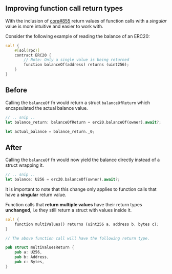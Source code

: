 ## Improving function call return types

With the inclusion of [core#855](https://github.com/alloy-rs/core/pull/855) return values of function calls with a _singular_ value is more intuitive and easier to work with.

Consider the following example of reading the balance of an ERC20:

```rust
sol! {
    #[sol(rpc)]
    contract ERC20 {
        // Note: Only a single value is being returned
        function balanceOf(address) returns (uint256);
    }
}
```

## Before

Calling the `balanceOf` fn would return a struct `balanceOfReturn` which encapsulated the actual balance value.

```rust
// .. snip ..
let balance_return: balanceOfReturn = erc20.balanceOf(owner).await?;

let actual_balance = balance_return._0;
```

## After

Calling the `balanceOf` fn would now yield the balance directly instead of a struct wrapping it.

```rust
// .. snip ..
let balance: U256 = erc20.balanceOf(owner).await?;
```

It is important to note that this change only applies to function calls that have a **singular** return value.

Function calls that **return multiple values** have their return types **unchanged**, i.e they still return a struct with values inside it.

```rust
sol! {
    function multiValues() returns (uint256 a, address b, bytes c);
}

// The above function call will have the following return type.

pub struct multiValuesReturn {
    pub a: U256,
    pub b: Address,
    pub c: Bytes,
}
```

